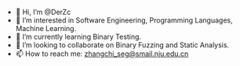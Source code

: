 - 👋 Hi, I’m @DerZc
- 👀 I’m interested in Software Engineering, Programming Languages, Machine Learning. 
- 🌱 I’m currently learning Binary Testing.
- 💞️ I’m looking to collaborate on Binary Fuzzing and Static Analysis.
- 📫 How to reach me: zhangchi_seg@smail.nju.edu.cn

<!---
DerZc/DerZc is a ✨ special ✨ repository because its `README.md` (this file) appears on your GitHub profile.
You can click the Preview link to take a look at your changes.
--->
